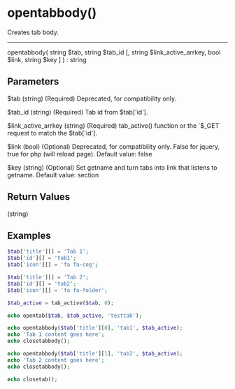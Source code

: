 # opentabbody()

Creates tab body.

---

opentabbody( string $tab, string $tab_id [, string $link_active_arrkey, bool $link, string $key ] ) : string

## Parameters

$tab (string) (Required) Deprecated, for compatibility only.

$tab_id (string) (Required) Tab id from $tab['id'].

$link_active_arrkey (string) (Required) tab_active() function or the `$_GET` request to match the $tab['id'].

$link (bool) (Optional) Deprecated, for compatibility only. False for jquery, true for php (will reload page). Default value: false

$key (string) (Optional) Set getname and turn tabs into link that listens to getname. Default value: section

## Return Values

(string)

## Examples

```php
$tab['title'][] = 'Tab 1';
$tab['id'][] = 'tab1';
$tab['icon'][] = 'fa fa-cog';

$tab['title'][] = 'Tab 2';
$tab['id'][] = 'tab2';
$tab['icon'][] = 'fa fa-folder';

$tab_active = tab_active($tab, 0);

echo opentab($tab, $tab_active, 'testtab');

echo opentabbody($tab['title'][0], 'tab1', $tab_active);
echo 'Tab 1 content goes here';
echo closetabbody();

echo opentabbody($tab['title'][1], 'tab2', $tab_active);
echo 'Tab 2 content goes here';
echo closetabbody();

echo closetab();
```

